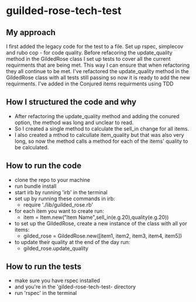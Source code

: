 # guilded-rose-tech-test #

## My approach ##
I first added the legacy code for the test to a file.
Set up rspec, simplecov and rubo cop - for code quality.
Before refacoring the update_quality method in the GildedRose class I set up tests to cover all the current requirments that are being met.
This way I can ensure that when refactoring they all continue to be met.
I've refactored the update_quality method in the GildedRose class with all tests still passing so now it is ready to add the new requirments.
I've added in the Conjured items requirments using TDD

## How I structured the code and why ##
- After refactoring the update_quality method and adding the conured option, the method was long and unclear to read.
- So I created a single method to calculate the sell_in change for all items.
- I also created a mthod to calcullate item_quality but that was also very long, so now the method calls a method for each of the items' quality to be calculated.

## How to run the code ##
- clone the repo to your machine
- run bundle install
- start irb by running 'irb' in the terminal
- set up by running these commands in irb:
  * require './lib/guilded_rose.rb'
- for each item you want to create run:
  * item = Item.new("Item Name",sell_in(e.g.20),quality(e.g.20))
- to set up the GildedRose, create a new instance of the class with all yor items:
  * gilded_rose = GildedRose.new([item1, item2, item3, item4, item5])
- to update their quality at the end of the day run:
  * gilded_rose.update_quality

## How to run the tests ##
 - make sure you have rspec installed
 - and you're in the 'gilded-rose-tech-test- directory
 - run 'rspec' in the terminal